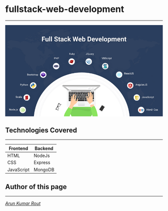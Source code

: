 # fullstack-web-development
***
![Fullstack Web Development](https://github.com/arun-kumar-rout/fullstack-web-development/blob/main/public/assets/images/Fullstack%20Web%20Development.png)

## Technologies Covered
---
|Frontend|Backend|   
|----|-----|  
|HTML|NodeJs|
|CSS|Express|
|JavaScript|MongoDB| 

## Author of this page



---

[_Arun Kumar Rout_](https://arunkumarrout.in)
